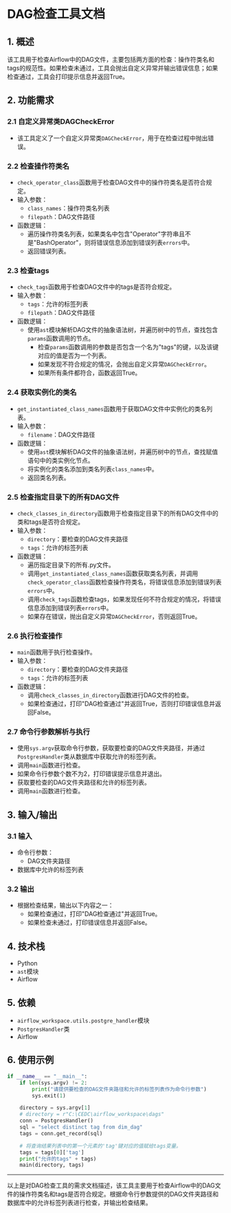 # DAG检查工具文档

## 1. 概述

该工具用于检查Airflow中的DAG文件，主要包括两方面的检查：操作符类名和tags的规范性。如果检查未通过，工具会抛出自定义异常并输出错误信息；如果检查通过，工具会打印提示信息并返回True。

## 2. 功能需求

### 2.1 自定义异常类DAGCheckError

+ 该工具定义了一个自定义异常类`DAGCheckError`，用于在检查过程中抛出错误。

### 2.2 检查操作符类名

+ `check_operator_class`函数用于检查DAG文件中的操作符类名是否符合规定。
+ 输入参数：
  + `class_names`：操作符类名列表
  + `filepath`：DAG文件路径
+ 函数逻辑：
  + 遍历操作符类名列表，如果类名中包含"Operator"字符串且不是"BashOperator"，则将错误信息添加到错误列表`errors`中。
  + 返回错误列表。

### 2.3 检查tags

+ `check_tags`函数用于检查DAG文件中的tags是否符合规定。
+ 输入参数：
  + `tags`：允许的标签列表
  + `filepath`：DAG文件路径
+ 函数逻辑：
  + 使用`ast`模块解析DAG文件的抽象语法树，并遍历树中的节点，查找包含`params`函数调用的节点。
    + 检查`params`函数调用的参数是否包含一个名为"tags"的键，以及该键对应的值是否为一个列表。
    + 如果发现不符合规定的情况，会抛出自定义异常`DAGCheckError`。
    + 如果所有条件都符合，函数返回True。

### 2.4 获取实例化的类名

+ `get_instantiated_class_names`函数用于获取DAG文件中实例化的类名列表。
+ 输入参数：
  + `filename`：DAG文件路径
+ 函数逻辑：
  + 使用`ast`模块解析DAG文件的抽象语法树，并遍历树中的节点，查找赋值语句中的类实例化节点。
  + 将实例化的类名添加到类名列表`class_names`中。
  + 返回类名列表。

### 2.5 检查指定目录下的所有DAG文件

+ `check_classes_in_directory`函数用于检查指定目录下的所有DAG文件中的类和tags是否符合规定。
+ 输入参数：
  + `directory`：要检查的DAG文件夹路径
  + `tags`：允许的标签列表
+ 函数逻辑：
  + 遍历指定目录下的所有.py文件。
  + 调用`get_instantiated_class_names`函数获取类名列表，并调用`check_operator_class`函数检查操作符类名，将错误信息添加到错误列表`errors`中。
  + 调用`check_tags`函数检查tags，如果发现任何不符合规定的情况，将错误信息添加到错误列表`errors`中。
  + 如果存在错误，抛出自定义异常`DAGCheckError`，否则返回True。

### 2.6 执行检查操作

+ `main`函数用于执行检查操作。
+ 输入参数：
  + `directory`：要检查的DAG文件夹路径
  + `tags`：允许的标签列表
+ 函数逻辑：
  + 调用`check_classes_in_directory`函数进行DAG文件的检查。
  + 如果检查通过，打印"DAG检查通过"并返回True，否则打印错误信息并返回False。

### 2.7 命令行参数解析与执行

+ 使用`sys.argv`获取命令行参数，获取要检查的DAG文件夹路径，并通过`PostgresHandler`类从数据库中获取允许的标签列表。
+ 调用`main`函数进行检查。
+ 如果命令行参数个数不为2，打印错误提示信息并退出。
+ 获取要检查的DAG文件夹路径和允许的标签列表。
+ 调用`main`函数进行检查。

## 3. 输入/输出

### 3.1 输入

+ 命令行参数：
  + DAG文件夹路径
+ 数据库中允许的标签列表

### 3.2 输出

+ 根据检查结果，输出以下内容之一：
  + 如果检查通过，打印"DAG检查通过"并返回True。
  + 如果检查未通过，打印错误信息并返回False。

## 4. 技术栈

+ Python
+ `ast`模块
+ Airflow

## 5. 依赖

+ `airflow_workspace.utils.postgre_handler`模块
+ `PostgresHandler`类
+ Airflow

## 6. 使用示例

```python
if __name__ == "__main__":
    if len(sys.argv) != 2:
        print("请提供要检查的DAG文件夹路径和允许的标签列表作为命令行参数")
        sys.exit(1)

    directory = sys.argv[1]
    # directory = r"C:\CEDC\airflow_workspace\dags"
    conn = PostgresHandler()
    sql = "select distinct tag from dim_dag"
    tags = conn.get_record(sql)

    # 将查询结果列表中的第一个元素的'tag'键对应的值赋给tags变量。
    tags = tags[0]['tag']
    print("允许的tags" + tags)
    main(directory, tags)
```

***
以上是对DAG检查工具的需求文档描述，该工具主要用于检查Airflow中的DAG文件的操作符类名和tags是否符合规定。根据命令行参数提供的DAG文件夹路径和数据库中的允许标签列表进行检查，并输出检查结果。